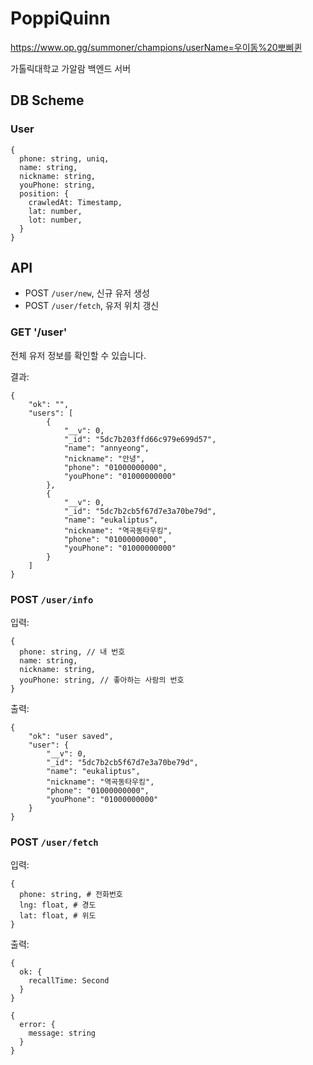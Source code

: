 # PoppiQuinn

<https://www.op.gg/summoner/champions/userName=우이동%20뽀삐퀸>

가톨릭대학교 가알람 백엔드 서버

## DB Scheme

### User

```
{
  phone: string, uniq,
  name: string,
  nickname: string,
  youPhone: string,
  position: {
    crawledAt: Timestamp,
    lat: number,
    lot: number,
  }
}
```

## API

- POST `/user/new`, 신규 유저 생성
- POST `/user/fetch`, 유저 위치 갱신

### GET '/user'

전체 유저 정보를 확인할 수 있습니다.

결과:

```
{
    "ok": "",
    "users": [
        {
            "__v": 0,
            "_id": "5dc7b203ffd66c979e699d57",
            "name": "annyeong",
            "nickname": "안녕",
            "phone": "01000000000",
            "youPhone": "01000000000"
        },
        {
            "__v": 0,
            "_id": "5dc7b2cb5f67d7e3a70be79d",
            "name": "eukaliptus",
            "nickname": "역곡동타우킹",
            "phone": "01000000000",
            "youPhone": "01000000000"
        }
    ]
}
```

### POST `/user/info`

입력:

```
{
  phone: string, // 내 번호
  name: string,
  nickname: string,
  youPhone: string, // 좋아하는 사람의 번호
}
```

출력:

```
{
    "ok": "user saved",
    "user": {
        "__v": 0,
        "_id": "5dc7b2cb5f67d7e3a70be79d",
        "name": "eukaliptus",
        "nickname": "역곡동타우킹",
        "phone": "01000000000",
        "youPhone": "01000000000"
    }
}
```

### POST `/user/fetch`

입력:

```
{
  phone: string, # 전화번호
  lng: float, # 경도
  lat: float, # 위도
}
```

출력:

```
{
  ok: {
    recallTime: Second
  }
}
```

```
{
  error: {
    message: string
  }
}
```
